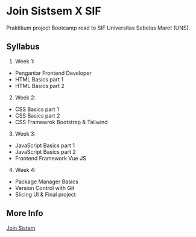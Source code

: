 # Join Sistsem X SIF

Praktikum project Bootcamp road to SIF Universitas Sebelas Maret (UNS). 

## Syllabus
1. Week 1:
  - Pengantar Frontend Developer
  - HTML Basics part 1
  - HTML Basics part 2

2. Week 2: 
  - CSS Basics part 1
  - CSS Basics part 2
  - CSS Framewrok Bootstrap & Tailwind

3. Week 3: 
  - JavaScript Basics part 1
  - JavaScript Basics part 2
  - Frontend Framework Vue JS

4. Week 4: 
  - Package Manager Basics
  - Version Control with Git
  - Slicing UI & Final project

## More Info
[Join Sistem](https://joinsistem.com/)